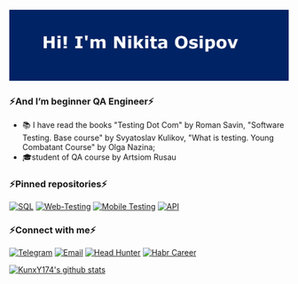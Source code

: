 ![Header](https://raw.githubusercontent.com/KunxY174/readmehub/main/header2.jpg)

### ⚡And I’m  beginner QA Engineer⚡
- 📚 I have read the books "Testing Dot Com" by Roman Savin, "Software Testing. Base course" by Svyatoslav Kulikov, "What is testing. Young Combatant Course" by Olga Nazina;
- 🎓student of QA course by Artsiom Rusau
### ⚡Pinned repositories⚡
[![SQL](https://img.shields.io/badge/-SQL-%23002365?style=for-the-badge&logo=postgresql&logoColor=white)](https://github.com/KunxY174/SQL)
[![Web-Testing](https://img.shields.io/badge/-Web--Testing-%23002365?style=for-the-badge&logo=internetexplorer)](https://github.com/KunxY174/Web-testing)
[![Mobile Testing](https://img.shields.io/badge/-Mobile--Testing-%23002365?style=for-the-badge&logo=androidstudio)](https://github.com/KunxY174/Mobile-Testing)
[![API](https://img.shields.io/badge/-Postman-%23002365?style=for-the-badge&logo=postman )](https://github.com/KunxY174/API)
### ⚡Сonnect with me⚡
[![Telegram](https://img.shields.io/badge/-Telegram-%23002365?style=for-the-badge&logo=Telegram)](https://t.me/KunxY)
[![Email](https://img.shields.io/badge/-E--mail-%23002365?style=for-the-badge&logo=aboutdotme&logoColor=white)](mailto:nik.osipov2011@yandex.ru)
[![Head Hunter](https://img.shields.io/badge/-Head%20Hunter-%23002365?style=for-the-badge&logo=hackclub&logoColor=white)](https://volgograd.hh.ru/resume/32a3f5f8ff0b3811960039ed1f4f566b4a6e74)
[![Habr Career](https://img.shields.io/badge/-Habr%20Career-%23002365?style=for-the-badge&logo=habr&logoColor=white)](https://career.habr.com/kunxy)

[![KunxY174's github stats](https://github-readme-stats.vercel.app/api?username=KunxY174&show_icons=true&theme=discord_old_blurple)](https://github.com/KunxY174/github-readme-stats)



